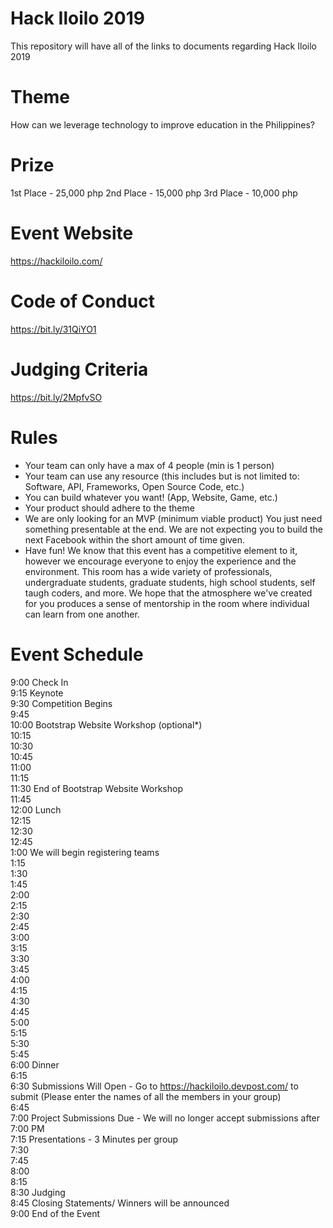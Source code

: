 # Hack Iloilo 2019
This repository will have all of the links to documents regarding Hack Iloilo 2019

# Theme 
How can we leverage technology to improve education in the Philippines?

# Prize
1st Place - 25,000 php
2nd Place - 15,000 php
3rd Place - 10,000 php

# Event Website
https://hackiloilo.com/

# Code of Conduct
https://bit.ly/31QiYO1

# Judging Criteria
https://bit.ly/2MpfvSO

# Rules
- Your team can only have a max of 4 people (min is 1 person)
- Your team can use any resource (this includes but is not limited to: Software, API, Frameworks, Open Source Code, etc.)
- You can build whatever you want! (App, Website, Game, etc.)
- Your product should adhere to the theme
- We are only looking for an MVP (minimum viable product) You just need something presentable at the end. We are not expecting you to build the next Facebook within the short amount of time given. 
- Have fun! We know that this event has a competitive element to it, however we encourage everyone to enjoy the experience and the environment. This room has a wide variety of professionals, undergraduate students, graduate students, high school students, self taugh coders, and more. We hope that the atmosphere we've created for you produces a sense of mentorship in the room where individual can learn from one another. 

# Event Schedule
9:00	Check In <br/>
9:15	Keynote <br/>
9:30	Competition Begins <br/>
9:45	<br/>
10:00	Bootstrap Website Workshop (optional*) <br/>
10:15	<br/>
10:30	<br/>
10:45	<br/>
11:00	<br/>
11:15	<br/>
11:30	End of Bootstrap Website Workshop <br/>
11:45	<br/>
12:00	Lunch <br/>
12:15	<br/>
12:30	<br/>
12:45	<br/>
1:00 We will begin registering teams <br/>
1:15	<br/>
1:30	<br/>
1:45	<br/>
2:00	<!--Building Twitter Using Node.js and MongoDB (optional*)--> <br/>
2:15	<br/>
2:30	<br/>
2:45	<br/>
3:00	<br/>
3:15	<br/>
3:30	<br/>
3:45	<br/>
4:00	<br/>
4:15	<br/>
4:30	<!--End of Twitter Workshop--> <br/>
4:45	<br/>
5:00	<br/>
5:15	<br/>
5:30	<br/>
5:45	<br/>
6:00	Dinner <br/>
6:15	<br/>
6:30	Submissions Will Open - Go to https://hackiloilo.devpost.com/ to submit (Please enter the names of all the members in your group) <br/>
6:45	<br/> 
7:00	Project Submissions Due - We will no longer accept submissions after 7:00 PM <br/>
7:15	Presentations - 3 Minutes per group <br/>
7:30	<br/>
7:45	<br/>
8:00	<br/>
8:15	<br/>
8:30	Judging <br/>
8:45	Closing Statements/ Winners will be announced <br/>
9:00	End of the Event <br/>

